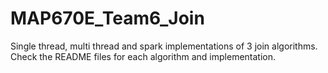 # MAP670E_Team6_Join
Single thread, multi thread and spark implementations of 3 join algorithms.
Check the README files for each algorithm and implementation.

